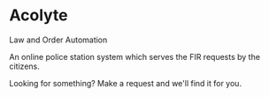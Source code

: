 # Acolyte
Law and Order Automation

An online police station system which serves the FIR requests by the citizens.

Looking for something? Make a request and we'll find it for you.
